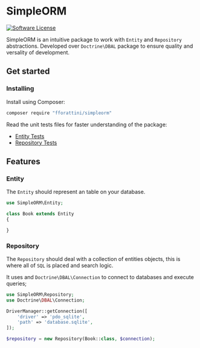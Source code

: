 # SimpleORM

[![Software License](https://img.shields.io/badge/license-MIT-brightgreen.svg?style=flat-square)](LICENSE.md)

SimpleORM is an intuitive package to work with `Entity` and `Repository` abstractions. Developed over `Doctrine\DBAL` package to ensure quality and versality of development.

## Get started

### Installing

Install using Composer:

```bash
composer require "fforattini/simpleorm"
```

Read the unit tests files for faster understanding of the package:
+ [Entity Tests](tests/EntityTests.php)
+ [Repository Tests](tests/RepositoryTests.php)

## Features

### Entity

The `Entity` should represent an table on your database.

```php
use SimpleORM\Entity;

class Book extends Entity 
{

}
```

### Repository

The `Repository` should deal with a collection of entities objects, this is where all of `SQL` is placed and search logic.

It uses and `Doctrine\DBAL\Connection` to connect to databases and execute queries;

```php
use SimpleORM\Repository;
use Doctrine\DBAL\Connection;

DriverManager::getConnection([
    'driver' => 'pdo_sqlite',
    'path' => 'database.sqlite',
]);

$repository = new Repository(Book::class, $connection);
```
